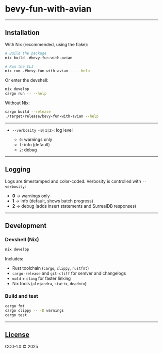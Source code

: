 # bevy-fun-with-avian

---

## Installation

With Nix (recommended, using the flake):

```bash
# Build the package
nix build .#bevy-fun-with-avian

# Run the CLI
nix run .#bevy-fun-with-avian -- --help
```

Or enter the devshell:

```bash
nix develop
cargo run -- --help
```

Without Nix:

```bash
cargo build --release
./target/release/bevy-fun-with-avian --help
```

---

* `--verbosity <0|1|2>`: log level

  * `0`: warnings only
  * `1`: info (default)
  * `2`: debug

---

## Logging

Logs are timestamped and color-coded.
Verbosity is controlled with `--verbosity`:

* **0** → warnings only
* **1** → info (default, shows batch progress)
* **2** → debug (adds insert statements and SurrealDB responses)

---

## Development

### Devshell (Nix)

```bash
nix develop
```

Includes:

* Rust toolchain (`cargo`, `clippy`, `rustfmt`)
* `cargo-release` and `git-cliff` for semver and changelogs
* `mold` + `clang` for faster linking
* Nix tools (`alejandra`, `statix`, `deadnix`)

### Build and test

```bash
cargo fmt
cargo clippy -- -D warnings
cargo test
```

---

## [License](./LICENSE)

CC0-1.0 © 2025
